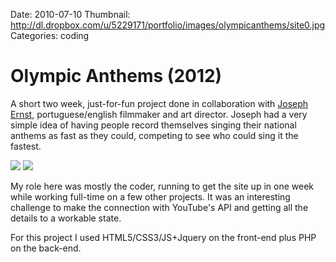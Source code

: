 Date: 2010-07-10
Thumbnail: http://dl.dropbox.com/u/5229171/portfolio/images/olympicanthems/site0.jpg
Categories: coding

# Olympic Anthems (2012)

A short two week, just-for-fun project done in collaboration with [Joseph Ernst][link-collab1], portuguese/english filmmaker and art director. Joseph had a very simple idea of having people record themselves singing their national anthems as fast as they could, competing to see who could sing it the fastest.

[![](http://dl.dropbox.com/u/5229171/portfolio/images/olympicanthems/site2.jpg)][link-site]
[![](http://dl.dropbox.com/u/5229171/portfolio/images/olympicanthems/site1.jpg)][link-site]

My role here was mostly the coder, running to get the site up in one week while working full-time on a few other projects. It was an interesting challenge to make the connection with YouTube's API and getting all the details to a workable state.

For this project I used HTML5/CSS3/JS+Jquery on the front-end plus PHP on the back-end.

[link-site]:http://olympicanthems.com/
[link-collab1]:http://www.facebook.com/JosephErnst.Projects
